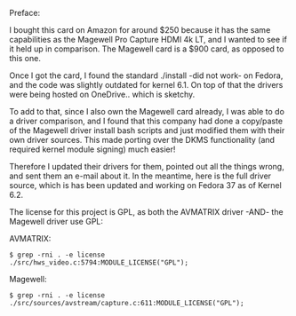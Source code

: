 Preface:

I bought this card on Amazon for around $250 because it has the same capabilities as the Magewell Pro Capture HDMI 4k LT, and I wanted to see if it held up in comparison. The Magewell card is a $900 card, as opposed to this one. 

Once I got the card, I found the standard ./install -did not work- on Fedora, and the code was slightly outdated for kernel 6.1. On top of that the drivers were being hosted on OneDrive.. which is sketchy. 

To add to that, since I also own the Magewell card already, I was able to do a driver comparison, and I found that this company had done a copy/paste of the Magewell driver install bash scripts and just modified them with their own driver sources.  This made porting over the DKMS functionality (and required kernel module signing) much easier!

Therefore I updated their drivers for them, pointed out all the things wrong, and sent them an e-mail about it. In the meantime, here is the full driver source, which is has been updated and working on Fedora 37 as of Kernel 6.2. 

The license for this project is GPL, as both the AVMATRIX driver -AND- the Magewell driver use GPL:

AVMATRIX:
```
$ grep -rni . -e license
./src/hws_video.c:5794:MODULE_LICENSE("GPL");
```

Magewell:
```
$ grep -rni . -e license
./src/sources/avstream/capture.c:611:MODULE_LICENSE("GPL");
```
